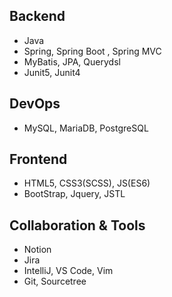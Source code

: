 
## Backend
- Java
- Spring, Spring Boot , Spring MVC
- MyBatis, JPA, Querydsl
- Junit5, Junit4

## DevOps
- MySQL, MariaDB, PostgreSQL

## Frontend
- HTML5, CSS3(SCSS), JS(ES6)
- BootStrap, Jquery, JSTL

## Collaboration & Tools
- Notion
- Jira
- IntelliJ, VS Code, Vim
- Git, Sourcetree
